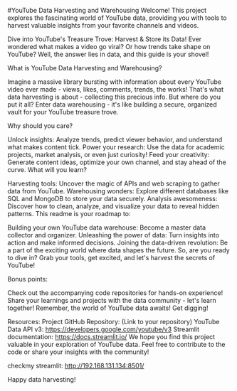 #YouTube Data Harvesting and Warehousing
Welcome! This project explores the fascinating world of YouTube data, providing you with tools to harvest valuable insights from your favorite channels and videos.

Dive into YouTube's Treasure Trove: Harvest & Store its Data!
Ever wondered what makes a video go viral? Or how trends take shape on YouTube? Well, the answer lies in data, and this guide is your shovel! 

What is YouTube Data Harvesting and Warehousing?

Imagine a massive library bursting with information about every YouTube video ever made - views, likes, comments, trends, the works! That's what data harvesting is about - collecting this precious info. But where do you put it all? Enter data warehousing - it's like building a secure, organized vault for your YouTube treasure trove.

Why should you care?

Unlock insights: Analyze trends, predict viewer behavior, and understand what makes content tick.
Power your research: Use the data for academic projects, market analysis, or even just curiosity!
Feed your creativity: Generate content ideas, optimize your own channel, and stay ahead of the curve.
What will you learn?

Harvesting tools: Uncover the magic of APIs and web scraping to gather data from YouTube.
Warehousing wonders: Explore different databases like SQL and MongoDB to store your data securely.
Analysis awesomeness: Discover how to clean, analyze, and visualize your data to reveal hidden patterns.
This readme is your roadmap to:

Building your own YouTube data warehouse: Become a master data collector and organizer.
Unleashing the power of data: Turn insights into action and make informed decisions.
Joining the data-driven revolution: Be a part of the exciting world where data shapes the future.
So, are you ready to dive in? Grab your tools, get excited, and let's harvest the secrets of YouTube!

Bonus points:

Check out the accompanying code repositories for hands-on experience!
Share your learnings and projects with the data community - let's learn together!
Remember, the world of YouTube data awaits! Get digging! 

Resources:
Project GitHub Repository: (Link to your repository)
YouTube Data API v3: https://developers.google.com/youtube/v3
Streamlit documentation: https://docs.streamlit.io/
We hope you find this project valuable in your exploration of YouTube data. Feel free to contribute to the code or share your insights with the community!


checkmy streamlit: http://192.168.131.134:8501/

Happy data harvesting!
